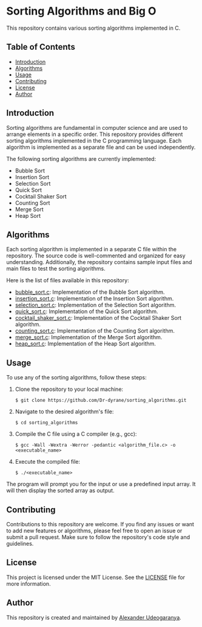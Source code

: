 # Sorting Algorithms and Big O

This repository contains various sorting algorithms implemented in C.

## Table of Contents

- [Introduction](#introduction)
- [Algorithms](#algorithms)
- [Usage](#usage)
- [Contributing](#contributing)
- [License](#license)
- [Author](#author)

## Introduction

Sorting algorithms are fundamental in computer science and are used to arrange elements in a specific order. This repository provides different sorting algorithms implemented in the C programming language. Each algorithm is implemented as a separate file and can be used independently.

The following sorting algorithms are currently implemented:

- Bubble Sort
- Insertion Sort
- Selection Sort
- Quick Sort
- Cocktail Shaker Sort
- Counting Sort
- Merge Sort
- Heap Sort

## Algorithms

Each sorting algorithm is implemented in a separate C file within the repository. The source code is well-commented and organized for easy understanding. Additionally, the repository contains sample input files and main files to test the sorting algorithms.

Here is the list of files available in this repository:

- [bubble_sort.c](./bubble_sort.c): Implementation of the Bubble Sort algorithm.
- [insertion_sort.c](./insertion_sort.c): Implementation of the Insertion Sort algorithm.
- [selection_sort.c](./selection_sort.c): Implementation of the Selection Sort algorithm.
- [quick_sort.c](./quick_sort.c): Implementation of the Quick Sort algorithm.
- [cocktail_shaker_sort.c](./cocktail_shaker_sort.c): Implementation of the Cocktail Shaker Sort algorithm.
- [counting_sort.c](./counting_sort.c): Implementation of the Counting Sort algorithm.
- [merge_sort.c](./merge_sort.c): Implementation of the Merge Sort algorithm.
- [heap_sort.c](./heap_sort.c): Implementation of the Heap Sort algorithm.

## Usage

To use any of the sorting algorithms, follow these steps:

1. Clone the repository to your local machine:

   ```shell
   $ git clone https://github.com/Dr-dyrane/sorting_algorithms.git
   ```

2. Navigate to the desired algorithm's file:

   ```shell
   $ cd sorting_algorithms
   ```

3. Compile the C file using a C compiler (e.g., gcc):

   ```shell
   $ gcc -Wall -Wextra -Werror -pedantic <algorithm_file.c> -o <executable_name>
   ```

4. Execute the compiled file:
   ```shell
   $ ./<executable_name>
   ```

The program will prompt you for the input or use a predefined input array. It will then display the sorted array as output.

## Contributing

Contributions to this repository are welcome. If you find any issues or want to add new features or algorithms, please feel free to open an issue or submit a pull request. Make sure to follow the repository's code style and guidelines.

## License

This project is licensed under the MIT License. See the [LICENSE](LICENSE) file for more information.

## Author

This repository is created and maintained by [Alexander Udeogaranya](https://github.com/Dr-dyrane/sorting_algorithms).
